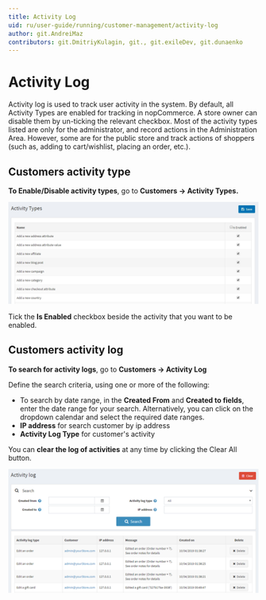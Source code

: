 ```yaml
---
title: Activity Log
uid: ru/user-guide/running/customer-management/activity-log
author: git.AndreiMaz
contributors: git.DmitriyKulagin, git., git.exileDev, git.dunaenko
---
```

# Activity Log

Activity log is used to track user activity in the system. By default, all Activity Types are enabled for tracking in nopCommerce. A store owner can disable them by un-ticking the relevant checkbox. Most of the activity types listed are only for the administrator, and record actions in the Administration Area. However, some are for the public store and track actions of shoppers (such as, adding to cart/wishlist, placing an order, etc.).

## Customers activity type

**To Enable/Disable activity types**, go to **Customers → Activity Types.**

![Activity Log](_static/activity-log/activity-type.png)

Tick the **Is Enabled** checkbox beside the activity that you want to be enabled.

## Customers activity log

**To search for activity logs**, go to **Customers → Activity Log**

Define the search criteria, using one or more of the following:

- To search by date range, in the **Created From** and **Created to fields**, enter the date range for your search. Alternatively, you can click on the dropdown calendar and select the required date ranges.
- **IP address** for search customer by ip address
- **Activity Log Type** for customer's activity

You can **clear the log of activities** at any time by clicking the Clear All button.

![Activity Log](_static/activity-log/activity-log.png)
